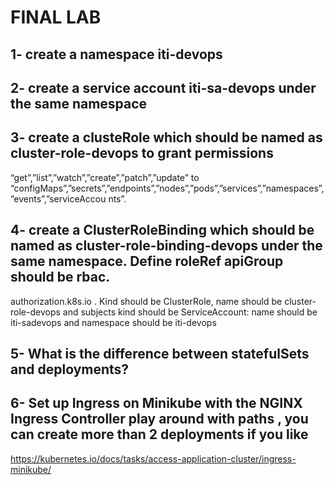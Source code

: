 # FINAL LAB
## 1- create a namespace iti-devops

## 2- create a service account iti-sa-devops under the same namespace

## 3- create a clusteRole which should be named as cluster-role-devops to grant permissions
“get”,”list”,”watch”,”create”,”patch”,”update” to “configMaps”,”secrets”,”endpoints”,”nodes”,”pods”,”services”,”namespaces”,”events”,”serviceAccou nts”.



## 4- create a ClusterRoleBinding which should be named as cluster-role-binding-devops under the same namespace. Define roleRef apiGroup should be rbac.
authorization.k8s.io . Kind should be ClusterRole, name should be cluster-role-devops and subjects kind should be ServiceAccount: name should be iti-sadevops and namespace should be iti-devops

## 5- What is the difference between statefulSets and deployments?

## 6- Set up Ingress on Minikube with the NGINX Ingress Controller play around with paths , you can create more than 2 deployments if you like
https://kubernetes.io/docs/tasks/access-application-cluster/ingress-minikube/
